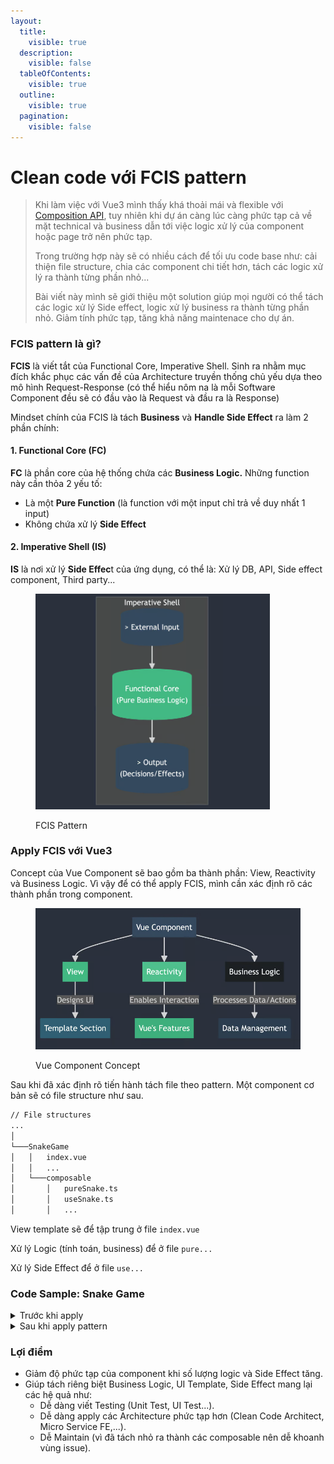 ```yaml
---
layout:
  title:
    visible: true
  description:
    visible: false
  tableOfContents:
    visible: true
  outline:
    visible: true
  pagination:
    visible: false
---
```


# Clean code với FCIS pattern

> Khi làm việc với Vue3 mình thấy khá thoải mái và flexible với [Composition API](https://vuejs.org/api/composition-api-setup), tuy nhiên khi dự án càng lúc càng phức tạp cả về mặt technical và business dẫn tới việc logic xử lý của component hoặc page trở nên phức tạp.&#x20;
>
> Trong trường hợp này sẽ có nhiều cách để tối ưu code base như: cải thiện file structure, chia các component chi tiết hơn, tách các logic xử lý ra thành từng phần nhỏ...&#x20;
>
> Bài viết này mình sẽ giới thiệu một solution giúp mọi người có thể tách các logic xử lý Side effect, logic xử lý business ra thành từng phần nhỏ.  Giảm tính phức tạp, tăng khả năng maintenace cho dự án.&#x20;

### FCIS pattern là gì?

**FCIS** là viết tắt của Functional Core, Imperative Shell. Sinh ra nhằm mục đích khắc phục các vấn đề của Architecture truyền thống chủ yếu dựa theo mô hình Request-Response (có thể hiểu nôm na là mỗi Software Component đều sẽ có đầu vào là Request và đầu ra là Response)

Mindset chính của FCIS là tách **Business** và **Handle Side Effect** ra làm 2 phần chính:

#### 1. Functional Core (FC)

**FC** là phần core của hệ thống chứa các **Business Logic.** Những function này cần thỏa 2 yếu tố:

* Là một **Pure Function** (là function với một input chỉ trả về duy nhất 1 input)
* Không chứa xử lý **Side Effect**&#x20;

#### 2.  Imperative Shell (IS)

**IS** là nơi xử lý **Side Effec**t của ứng dụng, có thể là: Xử lý DB, API, Side effect component, Third party...

<figure><img src="../../.gitbook/assets/fcis-pattern.png" alt="" width="375"><figcaption><p>FCIS Pattern</p></figcaption></figure>

### Apply FCIS với Vue3

Concept của Vue Component sẽ bao gồm ba thành phần: View, Reactivity và Business Logic. Vì vậy để có thể apply FCIS, mình cần xác định rõ các thành phần trong component.

<figure><img src="../../.gitbook/assets/vue-component-concept.png" alt="" width="563"><figcaption><p>Vue Component Concept</p></figcaption></figure>

Sau khi đã xác định rõ tiến hành tách file theo pattern. Một component cơ bản sẽ có file structure như sau.

```markdown
// File structures
...
│
└───SnakeGame
│   │   index.vue
│   │   ...
│   └───composable
│       │   pureSnake.ts
│       │   useSnake.ts
│       │   ...
```

View template sẽ để tập trung ở file `index.vue`

Xử lý Logic (tính toán, business) để ở file `pure...`

Xử lý Side Effect để ở file `use...`

### Code Sample: Snake Game

<details>

<summary>Trước khi apply </summary>

```javascript
<template>
  <div class="game-container">
    <canvas ref="canvas" width="400" height="400"></canvas>
  </div>
</template>

<script setup lang="ts">
import { onMounted, onUnmounted, ref } from 'vue';

const canvas = ref<HTMLCanvasElement | null>(null);
const ctx = ref<CanvasRenderingContext2D | null>(null);
let snake = [{ x: 200, y: 200 }];
let direction = { x: 0, y: 0 };
let lastDirection = { x: 0, y: 0 };
let food = { x: 0, y: 0 };
const gridSize = 20;
let gameInterval: number | null = null;

onMounted(() => {
  if (canvas.value) {
    ctx.value = canvas.value.getContext('2d');
    resetFoodPosition();
    gameInterval = setInterval(gameLoop, 100);
  }
  window.addEventListener('keydown', handleKeydown);
});

onUnmounted(() => {
  window.removeEventListener('keydown', handleKeydown);
});

function handleKeydown(e: KeyboardEvent) {
  e.preventDefault();
  switch (e.key) {
    case 'ArrowUp': if (lastDirection.y !== 0) break; direction = { x: 0, y: -gridSize }; break;
    case 'ArrowDown': if (lastDirection.y !== 0) break; direction = { x: 0, y: gridSize }; break;
    case 'ArrowLeft': if (lastDirection.x !== 0) break; direction = { x: -gridSize, y: 0 }; break;
    case 'ArrowRight': if (lastDirection.x !== 0) break; direction = { x: gridSize, y: 0 }; break;
  }
}

function gameLoop() {
  updateSnakePosition();
  if (checkCollision()) {
    endGame();
    return;
  }
  checkFoodCollision();
  draw();
  lastDirection = { ...direction };
}

function updateSnakePosition() {
  for (let i = snake.length - 2; i >= 0; i--) {
    snake[i + 1] = { ...snake[i] };
  }
  snake[0].x += direction.x;
  snake[0].y += direction.y;
}

function checkCollision() {
  return snake[0].x < 0 || snake[0].x >= 400 || snake[0].y < 0 || snake[0].y >= 400 ||
         snake.slice(1).some(segment => segment.x === snake[0].x && segment.y === snake[0].y);
}

function checkFoodCollision() {
  if (snake[0].x === food.x && snake[0].y === food.y) {
    snake.push({ ...snake[snake.length - 1] });
    resetFoodPosition();
  }
}

function resetFoodPosition() {
  food = {
    x: Math.floor(Math.random() * 20) * gridSize,
    y: Math.floor(Math.random() * 20) * gridSize,
  };
}

function draw() {
  if (!ctx.value) return;
  ctx.value.clearRect(0, 0, 400, 400);
  drawGrid();
  drawSnake();
  drawFood();
}

function drawGrid() {
  if (!ctx.value) return;
  ctx.value.strokeStyle = '#ddd';
  for (let i = 0; i <= 400; i += gridSize) {
    ctx.value.beginPath();
    ctx.value.moveTo(i, 0);
    ctx.value.lineTo(i, 400);
    ctx.value.stroke();
    ctx.value.moveTo(0, i);
    ctx.value.lineTo(400, i);
    ctx.value.stroke();
  }
}

function drawSnake() {
  ctx.value.fillStyle = 'green';
  snake.forEach(segment => {
    ctx.value.fillRect(segment.x, segment.y, gridSize, gridSize);
  });
}

function drawFood() {
  ctx.value.fillStyle = 'red';
  ctx.value.fillRect(food.x, food.y, gridSize, gridSize);
}

function endGame() {
  clearInterval(gameInterval as number);
  alert('Game Over');
}

</script>

<style>
.game-container {
  display: flex;
  justify-content: center;
  align-items: center;
  height: 100vh;
}
</style>
```



</details>

<details>

<summary>Sau khi apply pattern</summary>

<pre class="language-javascript"><code class="lang-javascript"><strong>// index.vue
</strong>&#x3C;template>
  &#x3C;div class="game-container">
    &#x3C;canvas ref="canvas" width="400" height="400">&#x3C;/canvas>
  &#x3C;/div>
&#x3C;/template>

&#x3C;script setup lang="ts">
import { ref, onMounted, watch, onUnmounted } from 'vue';
import { useGameSnake } from './useGameSnake.ts';
import { gridSize } from './pureGameSnake';

const { snake, direction, food, gameState } = useGameSnake();
const canvas = ref&#x3C;HTMLCanvasElement | null>(null);
const ctx = ref&#x3C;CanvasRenderingContext2D | null>(null);
let lastDirection = { x: 0, y: 0 };

onMounted(() => {
  if (canvas.value) {
    ctx.value = canvas.value.getContext('2d');
    draw();
  }
  window.addEventListener('keydown', handleKeydown);
});

onUnmounted(() => {
  window.removeEventListener('keydown', handleKeydown);
});

watch(gameState, (state) => {
  if (state === 'over') {
    alert('Game Over');
  }
});

function handleKeydown(e: KeyboardEvent) {
  e.preventDefault();
  switch (e.key) {
    case 'ArrowUp': if (lastDirection.y !== 0) break; direction.value = { x: 0, y: -gridSize }; break;
    case 'ArrowDown': if (lastDirection.y !== 0) break; direction.value = { x: 0, y: gridSize }; break;
    case 'ArrowLeft': if (lastDirection.x !== 0) break; direction.value = { x: -gridSize, y: 0 }; break;
    case 'ArrowRight': if (lastDirection.x !== 0) break; direction.value = { x: gridSize, y: 0 }; break;
  }
  lastDirection = { ...direction.value };
}

watch([snake, food], () => {
  draw();
}, { deep: true });

function draw() {
  if (!ctx.value) return;
  ctx.value.clearRect(0, 0, 400, 400);
  drawGrid();
  drawSnake();
  drawFood();
}

function drawGrid() {
  if (!ctx.value) return;
  ctx.value.strokeStyle = '#ddd';
  for (let i = 0; i &#x3C;= 400; i += gridSize) {
    ctx.value.beginPath();
    ctx.value.moveTo(i, 0);
    ctx.value.lineTo(i, 400);
    ctx.value.stroke();
    ctx.value.moveTo(0, i);
    ctx.value.lineTo(400, i);
    ctx.value.stroke();
  }
}

function drawSnake() {
  ctx.value.fillStyle = 'green';
  snake.value.forEach(segment => {
    ctx.value.fillRect(segment.x, segment.y, gridSize, gridSize);
  });
}

function drawFood() {
  ctx.value.fillStyle = 'red';
  ctx.value.fillRect(food.value.x, food.value.y, gridSize, gridSize);
}
&#x3C;/script>

&#x3C;style>
.game-container {
  display: flex;
  justify-content: center;
  align-items: center;
  height: 100vh;
}
&#x3C;/style>

// pureSnake.ts
export const gridSize = 20;

export function initializeSnake() {
  return [{ x: 200, y: 200 }];
}

export function moveSnake(snake, direction) {
  let newSnake = snake.map((segment, index) => {
    if (index === 0) {
      return { x: segment.x + direction.x, y: segment.y + direction.y };
    }
    return { ...snake[index - 1] };
  });
  return newSnake;
}

export function isCollision(snake) {
  let head = snake[0];
  let hasCollided = head.x &#x3C; 0 || head.x >= 400 || head.y &#x3C; 0 || head.y >= 400 ||
                    snake.slice(1).some(segment => segment.x === head.x &#x26;&#x26; segment.y === head.y);
  return hasCollided;
}

export function randomFoodPosition() {
  return {
    x: Math.floor(Math.random() * 20) * gridSize,
    y: Math.floor(Math.random() * 20) * gridSize,
  };
}

export function isFoodEaten(snake, food) {
  let head = snake[0];
  return head.x === food.x &#x26;&#x26; head.y === food.y;
}

// useGameSnake.ts
import { onMounted, onUnmounted, ref } from 'vue';
import * as GameLogic from './pureGameSnake.ts';

export function useGameSnake() {
  const snake = ref(GameLogic.initializeSnake());
  const direction = ref({ x: 0, y: 0 });
  const food = ref(GameLogic.randomFoodPosition());
  const gameState = ref&#x3C;'over' | 'playing'>('playing');
  let gameInterval = null;

  const startGame = () => {
    gameInterval = setInterval(() => {
      snake.value = GameLogic.moveSnake(snake.value, direction.value);

      if (GameLogic.isCollision(snake.value)) {
        gameState.value = 'over';
        clearInterval(gameInterval);
      } else if (GameLogic.isFoodEaten(snake.value, food.value)) {
        snake.value.push({ ...snake.value[snake.value.length - 1] });
        food.value = GameLogic.randomFoodPosition();
      }
    }, 100);
  };

  onMounted(startGame);

  onUnmounted(() => {
    clearInterval(gameInterval);
  });

  return { snake, direction, food, gameState };
}
</code></pre>

</details>

### Lợi điểm&#x20;

* Giảm độ phức tạp của component khi số lượng logic và Side Effect tăng.
* Giúp tách riêng biệt Business Logic, UI Template, Side Effect mang lại các hệ quả như:
  * Dễ dàng viết Testing (Unit Test, UI Test...).
  * Dễ dàng apply các Architecture phức tạp hơn (Clean Code Architect, Micro Service FE,...).
  * Dễ Maintain (vì đã tách nhỏ ra thành các composable nên dễ khoanh vùng issue).&#x20;
